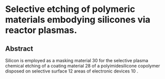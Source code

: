 # Selective etching of polymeric materials embodying silicones via reactor plasmas.

## Abstract
Silicon is employed as a masking material 30 for the selective plasma chemical etching of a coating material 28 of a polyimidesilicone copolymer disposed on selective surface 12 areas of electronic devices 10 .